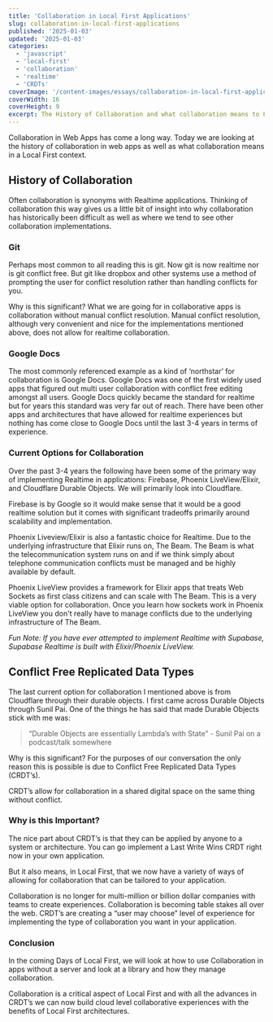 ```yaml
---
title: 'Collaboration in Local First Applications'
slug: collaboration-in-local-first-applications
published: '2025-01-03'
updated: '2025-01-03'
categories:
  - 'javascript'
  - 'local-first'
  - 'collaboration'
  - 'realtime'
  - 'CRDTs'
coverImage: '/content-images/essays/collaboration-in-local-first-applications.png'
coverWidth: 16
coverHeight: 9
excerpt: The History of Collaboration and what collaboration means to Local First
---
```



Collaboration in Web Apps has come a long way. Today we are looking at the history of collaboration in web apps as well as what collaboration means in a Local First context.

## History of Collaboration

Often collaboration is synonyms with Realtime applications. Thinking of collaboration this way gives us a little bit of insight into why collaboration has historically been difficult as well as where we tend to see other collaboration implementations.

### Git

Perhaps most common to all reading this is git. Now git is now realtime nor is git conflict free. But git like dropbox and other systems use a method of prompting the user for conflict resolution rather than handling conflicts for you.

Why is this significant? What we are going for in collaborative apps is collaboration without manual conflict resolution. Manual conflict resolution, although very convenient and nice for the implementations mentioned above, does not allow for realtime collaboration.

### Google Docs

The most commonly referenced example as a kind of ‘northstar’ for collaboration is Google Docs. Google Docs was one of the first widely used apps that figured out multi user collaboration with conflict free editing amongst all users. Google Docs quickly became the standard for realtime but for years this standard was very far out of reach. There have been other apps and architectures that have allowed for realtime experiences but nothing has come close to Google Docs until the last 3-4 years in terms of experience. 

### Current Options for Collaboration

Over the past 3-4 years the following have been some of the primary way of implementing Realtime in applications: Firebase, Phoenix LiveView/Elixir, and Cloudflare Durable Objects. We will primarily look into Cloudflare. 

Firebase is by Google so it would make sense that it would be a good realtime solution but it comes with significant tradeoffs primarily around scalability and implementation. 

Phoenix Liveview/Elixir is also a fantastic choice for Realtime. Due to the underlying infrastructure that Elixir runs on, The Beam. The Beam is what the telecommunication system runs on and if we think simply about telephone communication conflicts must be managed and be highly available by default. 

Phoenix LiveView provides a framework for Elixir apps that treats Web Sockets as first class citizens and can scale with The Beam. This is a very viable option for collaboration. Once you learn how sockets work in Phoenix LiveView you don't really have to manage conflicts due to the underlying infrastructure of The Beam. 

*Fun Note: If you have ever attempted to implement Realtime with Supabase, Supabase Realtime is built with Elixir/Phoenix LiveView.* 

## Conflict Free Replicated Data Types

The last current option for collaboration I mentioned above is from Cloudflare through their durable objects. I first came across Durable Objects through Sunil Pai. One of the things he has said that made Durable Objects stick with me was: 

> “Durable Objects are essentially Lambda’s with State” - Sunil Pai on a podcast/talk somewhere
> 

Why is this significant? For the purposes of our conversation the only reason this is possible is due to Conflict Free Replicated Data Types (CRDT’s). 

CRDT’s allow for collaboration in a shared digital space on the same thing without conflict. 

### Why is this Important?

The nice part about CRDT’s is that they can be applied by anyone to a system or architecture. You can go implement a Last Write Wins CRDT right now in your own application. 

But it also means, in Local First, that we now have a variety of ways of allowing for collaboration that can be tailored to your application. 

Collaboration is no longer for multi-million or billion dollar companies with teams to create experiences. Collaboration is becoming table stakes all over the web. CRDT’s are creating a “user may choose” level of experience for implementing the type of collaboration you want in your application.

### Conclusion

In the coming Days of Local First, we will look at how to use Collaboration in apps without a server and look at a library and how they manage collaboration. 

Collaboration is a critical aspect of Local First and with all the advances in CRDT’s we can now build cloud level collaborative experiences with the benefits of Local First architectures. 